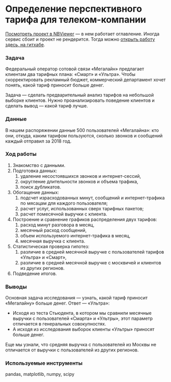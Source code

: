 # Определение перспективного тарифа для телеком-компании

[Посмотреть проект в NBViewer](https://nbviewer.org/github/alexander-saushev/data_analysis_projects/blob/main/04_cell_phone_plans_revenue_comparison/cell_phone_plans_revenue_comparison.ipynb) — в нем работает оглавление. Иногда сервис сбоит и проект не рендерится. Тогда можно [открыть работу здесь, на гитхабе](https://github.com/alexander-saushev/data_analysis_projects/blob/main/04_cell_phone_plans_revenue_comparison/cell_phone_plans_revenue_comparison.ipynb).

### Задача

Федеральный оператор сотовой связи «Мегалайн» предлагает клиентам два тарифных плана: «Смарт» и «Ультра». Чтобы скорректировать рекламный бюджет, коммерческий департамент хочет понять, какой тариф приносит больше денег.

Задача — сделать предварительный анализ тарифов на небольшой выборке клиентов. Нужно проанализировать поведение клиентов и сделать вывод — какой тариф лучше.

### Данные

В нашем распоряжении данные 500 пользователей «Мегалайна»: кто они, откуда, каким тарифом пользуются, сколько звонков и сообщений каждый отправил за 2018 год. 

### Ход работы

1. Знакомство с данными.
2. Подготовка данных:
    1. удаление несостоявшихся звонков и интернет-сессий,
    2. округление длительности звонков и объема трафика,
    3. поиск дубликатов.
3. Обогащение данных:
    1. подсчет израсходованных минут, сообщений и интернет-трафика по мясацам для каждого пользователя;
    2. расчет услуг, использованных сверх тарифных пакетов;
    3. расчет помесячной выручки с клиента.
4. Построение и сравнение графиков распределения двух тарифов:
    1. расход минут разговора в месяц,
    2. месячный расход сообщений,
    3. объем используемого интернет-трафика в месяц,
    4. месячная выручка с клиента.
5. Статистическая проверка гипотез:
    1. различие в средней месячной выручке с пользователей тарифов «Ультра» и «Смарт»,
    2. различие в средней месячной выручке с москвичей и клиентов из других регионов.
6. Подведение итогов.

### Выводы

Основная задача исследования — узнать, какой тариф приносит «Мегалайну» больше денег. Ответ — «Ультра»:

- Исходя из теста Стьюдента, в котором мы сравнили месячные выручки с пользователей «Смарта» и «Ультры», этот параметр отличается в генеральных совокупностях.
- А исходя из исследования выборок клиенты «Ультры» приносят больше денег.

Еще мы узнали, что средняя выручка с пользователей из Москвы не отличается от выручки с пользователей из других регионов.

### Используемые инструменты

pandas, matplotlib, numpy, scipy